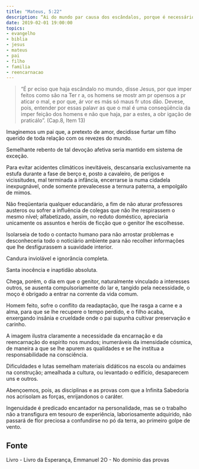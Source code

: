 ```yaml
---
title: "Mateus, 5:22"
description: “Ai do mundo par causa dos escândalos, porque é necessário que venham escândalos, mas ai daquele por quem o escândalo vier.”
date: 2019-02-01 19:00:00
topics: 
- evangelho
- biblia
- jesus
- mateus
- pai
- filho
- familia
- reencarnacao
---
```


> “É pr eciso que haja escândalo no mundo, disse Jesus,
por que imper feitos como são na Ter r a, os homens se mostr am
pr opensos a pr aticar o mal, e por que, ár vor es más só maus
fr utos dão. Deve­se, pois, entender por essas palavr as que o
mal é uma conseqüência da imper feição dos homens e não que
haja, par a estes, a obr igação de praticá­lo”.
(Cap.8, Item 13)

Imaginemos um pai que, a pretexto de amor, decidisse furtar um filho
querido de toda relação com os revezes do mundo.

Semelhante rebento de tal devoção afetiva seria mantido em sistema de
exceção.

Para evitar acidentes climáticos inevitáveis, descansaria exclusivamente na
estufa durante a fase de berço e, posto a cavaleiro, de perigos e vicissitudes, mal
terminada a infância, encerrar­se ia numa cidadela inexpugnável, onde somente
prevalecesse a ternura paterna, a empolgá­lo de mimos.

Não freqüentaria qualquer educandário, a fim de não aturar professores
austeros ou sofrer a influência de colegas que não lhe respirassem o mesmo nível;
alfabetizado, assim, no reduto doméstico, apreciaria unicamente os assuntos e heróis
de ficção que o genitor lhe escolhesse.

Isolar­se­ia de todo o contacto humano para não arrostar problemas e
desconheceria todo o noticiário ambiente para não recolher informações que lhe
desfigurassem a suavidade interior.

Candura inviolável e ignorância completa.

Santa inocência e inaptidão absoluta.

Chega, porém, o dia em que o genitor, naturalmente vinculado a interesses
outros, se ausenta compulsoriamente do lar e, tangido pela necessidade, o moço é
obrigado a entrar na corrente da vida comum.

Homem feito, sofre o conflito da readaptação, que lhe rasga a carne e a
alma, para que se lhe recupere o tempo perdido, e o filho acaba, enxergando insânia
e crueldade onde o pai supunha cultivar preservação e carinho.

A imagem ilustra claramente a necessidade da encarnação e da
reencarnação do espírito nos mundos; inumeráveis da imensidade cósmica, de
maneira a que se lhe apurem as qualidades e se lhe institua a responsabilidade na
consciência.

Dificuldades e lutas semelham materiais didáticos na escola ou andaimes na
construção; amealhada a cultura, ou levantado o edifício, desaparecem uns e outros.

Abençoemos, pois, as disciplinas e as provas com que a Infinita Sabedoria
nos acrisolam as forças, enrijando­nos o caráter.

Ingenuidade é predicado encantador na personalidade, mas se o trabalho
não a transfigura em tesouro de experiência, laboriosamente adquirido, não passará
de flor preciosa a confundir­se no pó da terra, ao primeiro golpe de vento.

## Fonte
Livro - Livro da Esperança, Emmanuel
2O - No domínio das provas
